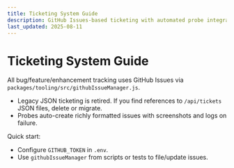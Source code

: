 ```yaml
---
title: Ticketing System Guide
description: GitHub Issues-based ticketing with automated probe integration and artifact capture.
last_updated: 2025-08-11
---
```


# Ticketing System Guide

All bug/feature/enhancement tracking uses GitHub Issues via `packages/tooling/src/githubIssueManager.js`.

- Legacy JSON ticketing is retired. If you find references to `/api/tickets` JSON files, delete or migrate.
- Probes auto-create richly formatted issues with screenshots and logs on failure.

Quick start:
- Configure `GITHUB_TOKEN` in `.env`.
- Use `githubIssueManager` from scripts or tests to file/update issues.
